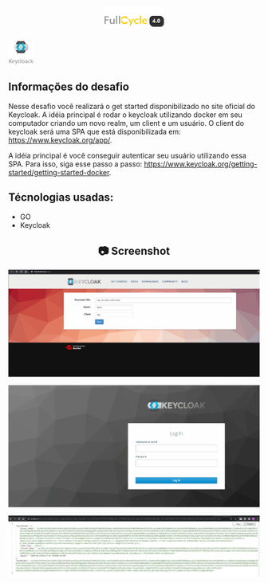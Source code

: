 <h1 align="center">
    <img width="120" height="40" src="https://github.com/trainningjava/Maratona-Full-Cycle-4.0/blob/master/public/assets/images/grupo_4378.png?raw=true">
</h1>

<img src="https://github.com/trainningjava/Maratona-Full-Cycle-4.0/blob/master/public/assets/images/keycloack.png?raw=true" alt="docker" width="50" height="50">

 ## Informações do desafio
Nesse desafio você realizará o get started disponibilizado no site oficial do Keycloak. A idéia principal 
é rodar o keycloak utilizando docker em seu computador criando um novo realm, um client e um usuário. O 
client do keycloak será uma SPA que está disponibilizada em: https://www.keycloak.org/app/.

A idéia principal é você conseguir autenticar seu usuário utilizando essa SPA. Para isso, 
siga esse passo a passo: https://www.keycloak.org/getting-started/getting-started-docker.

## Técnologias usadas:

* GO
* Keycloak

<h2 align="center"> 📷 Screenshot </h2>
<p align="center">
<img width="600" src="https://github.com/trainningjava/Maratona-Full-Cycle-4.0/blob/master/public/assets/images/resultado/desafio2.gif?raw=true">
</p>

<p align="center">
<img width="600" src="https://github.com/trainningjava/Maratona-Full-Cycle-4.0/blob/master/public/assets/images/resultado/keycloak.gif?raw=true">
</p>

<p align="center">
<img width="600" src="https://github.com/trainningjava/Maratona-Full-Cycle-4.0/blob/master/public/assets/images/resultado/resultado.JPG?raw=true">
</p>

